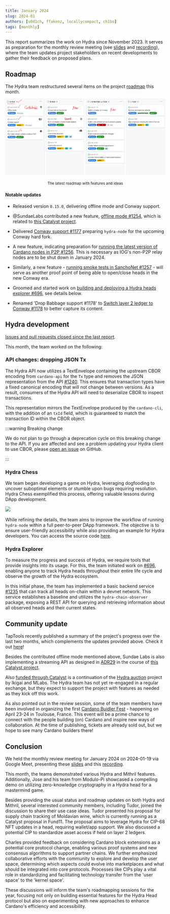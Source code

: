 ```yaml
---
title: January 2024
slug: 2024-01
authors: [v0d1ch, ffakenz, locallycompact, ch1bo]
tags: [monthly]
---
```


This report summarizes the work on Hydra since November 2023. It serves as
preparation for the monthly review meeting (see [slides][slides] and
[recording][recording]), where the team updates project stakeholders on recent
developments to gather their feedback on proposed plans.

## Roadmap

The Hydra team restructured several items on the project [roadmap](https://github.com/orgs/input-output-hk/projects/21/views/7) this month.

![The roadmap with features and ideas](./img/2024-01-roadmap.jpg) <small><center>The latest roadmap with features and ideas</center></small>

#### Notable updates

* Released version `0.15.0`, delivering offline mode and Conway support.

* @SundaeLabs contributed a new feature, [offline mode #1254](https://github.com/input-output-hk/hydra/issues/1254), which is related to [this Catalyst project](https://milestones.projectcatalyst.io/projects/1000179).

* Delivered [Conway support #1177](https://github.com/input-output-hk/hydra/issues/1177) preparing `hydra-node` for the upcoming Conway hard fork.

* A new feature, indicating preparation for [running the latest version of Cardano nodes in P2P #1256](https://github.com/input-output-hk/hydra/issues/1256). This is necessary as IOG's non-P2P relay nodes are to be shut down in January 2024.

* Similarly, a new feature - [running smoke tests in SanchoNet #1257](https://github.com/input-output-hk/hydra/issues/1257) - will serve as another proof point of being able to open/close heads in the new Conway era.

* Groomed and started work on [building and deploying a Hydra heads explorer #696](https://github.com/input-output-hk/hydra/issues/696), see details below.

* Renamed 'Drop Babbage support #1178' to [Switch layer 2 ledger to Conway #1178](https://github.com/input-output-hk/hydra/issues/1178) to better capture its content.

## Hydra development

[Issues and pull requests closed since the last report](https://github.com/input-output-hk/hydra/issues?q=is%3Aclosed+sort%3Aupdated-desc+closed%3A2023-11-30..2024-01-31).

This month, the team worked on the following:

### API changes: dropping JSON Tx

The Hydra API now utilizes a TextEnvelope containing the upstream CBOR encoding from `cardano-api` for the `Tx` type and removes the JSON representation from the API [#1240](https://github.com/input-output-hk/hydra/pull/1240). This ensures that transaction types have a fixed canonical encoding that will not change between versions. As a result, consumers of the Hydra API will need to deserialize CBOR to inspect transactions.

This representation mirrors the TextEnvelope produced by the `cardano-cli`, with the addition of an `txId` field, which is guaranteed to match the transaction ID within the CBOR object.

:::warning Breaking change

We do not plan to go through a deprecation cycle on this breaking change to the API. If you are affected and see a problem updating your Hydra client to use CBOR, please [open an issue](https://github.com/input-output-hk/hydra/issues/new) on GitHub.

:::

### Hydra Chess

We team began developing a game on Hydra, leveraging dogfooding to uncover suboptimal elements or stumble upon bugs requiring resolution. Hydra Chess exemplified this process, offering valuable lessons during DApp development.

![](https://ipfs.io/ipfs/bafybeicxcm4yuedetm45kn6xrzqsc4mn2aocmhqtt6wrwxz5lzfry722ra/hydra-chess.png)

While refining the details, the team aims to improve the workflow of running `hydra-node` within a full peer-to-peer DApp framework. The objective is to ensure user-friendly accessibility while also providing an example for Hydra developers. You can access the source code [here](https://github.com/abailly-iohk/hydra-chess).

### Hydra Explorer

To measure the progress and success of Hydra, we require tools that provide insights into its usage. For this, the team initiated work on [#696](https://github.com/input-output-hk/hydra/issues/696), enabling anyone to track Hydra heads throughout their entire life cycle and observe the growth of the Hydra ecosystem.

In this initial phase, the team has implemented a basic backend service [#1235](https://github.com/input-output-hk/hydra/pull/1235) that can track all heads on-chain within a devnet network. This service establishes a baseline and utilizes the `hydra-chain-observer` package, exposing a REST API for querying and retrieving information about all observed heads and their current states.

## Community update

TapTools recently published a summary of the project's progress over the last two months, which complements the updates provided above. Check it out [here](https://medium.com/tap-in-with-taptools/input-output-releases-hydra-update-97b6139d1c59)!

Besides the contributed offline mode mentioned above, Sundae Labs is also implementing a streaming API as designed in [ADR29](https://hydra.family/head-protocol/adr/29/) in the course of [this Catalyst project](https://milestones.projectcatalyst.io/projects/1000180).

Also [funded through Catalyst](https://milestones.projectcatalyst.io/projects/1000092) is a continuation of the [Hydra auction](https://github.com/mlabs-haskell/hydra-auction) project by Ikigai and MLabs. The Hydra team has not yet re-engaged in a regular exchange, but they expect to support the project with features as needed as they kick off this work. 

As also pointed out in the review session, some of the team members have been involved in organizing the first [Cardano Buidler Fest](https://buidl.2024.cardano.org/) - happening on April 23-24 in Toulouse, France. This event will be a prime chance to connect with the people building (on) Cardano and inspire new ways of collaboration. At the time of publishing, tickets are already sold out, but we hope to see many Cardano builders there!

## Conclusion

We held the monthly review meeting for January 2024 on 2024-01-19 via Google Meet, presenting these [slides][slides] and this [recording][recording].

This month, the teams demonstrated various Hydra and Mithril features. Additionally, Jose and his team from Modulo-Pi showcased a compelling demo on utilizing zero-knowledge cryptography in a Hydra head for a mastermind game.

Besides providing the usual status and roadmap updates on both Hydra and Mithril, several interested community members, including Tudor, joined the discussion to share their use case ideas. Tudor presented his proposal for supply chain tracking of Moldavian wine, which is currently running as a Catalyst proposal in Fund11. The proposal aims to leverage Hydra for CIP-68 NFT updates in a head, requiring wallet/app support. We also discussed a potential CIP to standardize asset access if held on layer 2 ledgers.

Charles provided feedback on considering Cardano block extensions as a potential core protocol change, enabling various proof systems and new consensus algorithms to support partner chains. We further emphasized collaborative efforts with the community to explore and develop the user space, determining which aspects could evolve into marketplaces and what should be integrated into core protocols. Processes like CIPs play a vital role in standardizing and facilitating technology transfer from the 'user space' to the 'kernel space'.

These discussions will inform the team's roadmapping sessions for the year, focusing not only on building essential features for the Hydra Head protocol but also on experimenting with new approaches to enhance Cardano's efficiency and accessibility.

[slides]: https://docs.google.com/presentation/d/113okna4iyhgC7ERDLVHxqQkvhqTUSWJUWjXfkpwIpEY
[recording]: https://drive.google.com/file/d/1XnM4RMKSiJNKLs2GBEg32ZHymg-fGBFt

